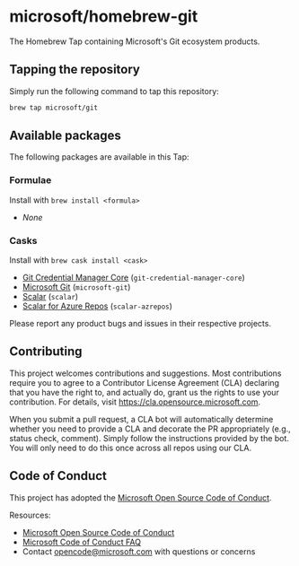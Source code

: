 # microsoft/homebrew-git

The Homebrew Tap containing Microsoft's Git ecosystem products.

## Tapping the repository

Simply run the following command to tap this repository:

```bash
brew tap microsoft/git
```

## Available packages

The following packages are available in this Tap:

### Formulae

Install with `brew install <formula>`

- _None_

### Casks

Install with `brew cask install <cask>`

- [Git Credential Manager Core](https://aka.ms/gcmcore) (`git-credential-manager-core`)
- [Microsoft Git](https://github.com/microsoft/git) (`microsoft-git`)
- [Scalar](https://github.com/microsoft/scalar) (`scalar`)
- [Scalar for Azure Repos](https://github.com/microsoft/scalar) (`scalar-azrepos`)

Please report any product bugs and issues in their respective projects.

## Contributing

This project welcomes contributions and suggestions.  Most contributions require you to agree to a
Contributor License Agreement (CLA) declaring that you have the right to, and actually do, grant us
the rights to use your contribution. For details, visit <https://cla.opensource.microsoft.com>.

When you submit a pull request, a CLA bot will automatically determine whether you need to provide
a CLA and decorate the PR appropriately (e.g., status check, comment). Simply follow the instructions
provided by the bot. You will only need to do this once across all repos using our CLA.

## Code of Conduct

This project has adopted the [Microsoft Open Source Code of Conduct](https://opensource.microsoft.com/codeofconduct/).

Resources:

- [Microsoft Open Source Code of Conduct](https://opensource.microsoft.com/codeofconduct/)
- [Microsoft Code of Conduct FAQ](https://opensource.microsoft.com/codeofconduct/faq/)
- Contact [opencode@microsoft.com](mailto:opencode@microsoft.com) with questions or concerns
